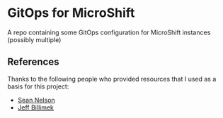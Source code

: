 GitOps for MicroShift
=====================

A repo containing some GitOps configuration for MicroShift instances (possibly multiple)

## References

Thanks to the following people who provided resources that I used as a basis for this project:

- [Sean Nelson](https://github.com/hyperkineticnerd/gitops)
- [Jeff Billimek](https://github.com/billimek/k8s-gitops)
